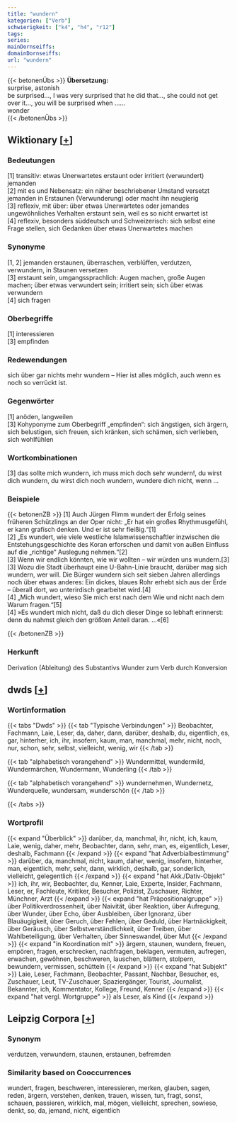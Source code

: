 ```yaml
---
title: "wundern"
kategorien: ["Verb"]
schwierigkeit: ["k4", "h4", "r12"]
tags:
series:
mainDornseiffs:
domainDornseiffs:
url: "wundern"
---
```


{{< betonenÜbs >}}
**Übersetzung:**  
surprise, astonish  
be surprised..., I was very surprised that he did that..., she could not get over it..., you will be surprised when …...  
wonder  
{{< /betonenÜbs >}}

## Wiktionary [[+](https://de.wiktionary.org/wiki/wundern)]

### Bedeutungen
[1] transitiv: etwas Unerwartetes erstaunt oder irritiert (verwundert) jemanden  
[2] mit es und Nebensatz: ein näher beschriebener Umstand versetzt jemanden in Erstaunen (Verwunderung) oder macht ihn neugierig  
[3] reflexiv, mit über: über etwas Unerwartetes oder jemandes ungewöhnliches Verhalten erstaunt sein, weil es so nicht erwartet ist  
[4] reflexiv, besonders süddeutsch und Schweizerisch: sich selbst eine Frage stellen, sich Gedanken über etwas Unerwartetes machen  

### Synonyme
[1, 2] jemanden erstaunen, überraschen, verblüffen, verdutzen, verwundern, in Staunen versetzen  
[3] erstaunt sein, umgangssprachlich: Augen machen, große Augen machen; über etwas verwundert sein; irritiert sein; sich über etwas verwundern  
[4] sich fragen  

### Oberbegriffe
[1] interessieren  
[3] empfinden  

### Redewendungen
sich über gar nichts mehr wundern – Hier ist alles möglich, auch wenn es noch so verrückt ist.  

### Gegenwörter
[1] anöden, langweilen  
[3] Kohyponyme zum Oberbegriff „empfinden“: sich ängstigen, sich ärgern, sich belustigen, sich freuen, sich kränken, sich schämen, sich verlieben, sich wohlfühlen  

### Wortkombinationen
[3] das sollte mich wundern, ich muss mich doch sehr wundern!, du wirst dich wundern, du wirst dich noch wundern, wundere dich nicht, wenn …  

### Beispiele
{{< betonenZB >}}
[1] Auch Jürgen Flimm wundert der Erfolg seines früheren Schützlings an der Oper nicht: „Er hat ein großes Rhythmusgefühl, er kann grafisch denken. Und er ist sehr fleißig.“[1]  
[2] „Es wundert, wie viele westliche Islamwissenschaftler inzwischen die Entstehungsgeschichte des Koran erforschen und damit von außen Einfluss auf die „richtige“ Auslegung nehmen.“[2]  
[3] Wenn wir endlich könnten, wie wir wollten – wir würden uns wundern.[3]  
[3] Wozu die Stadt überhaupt eine U-Bahn-Linie braucht, darüber mag sich wundern, wer will. Die Bürger wundern sich seit sieben Jahren allerdings noch über etwas anderes: Ein dickes, blaues Rohr erhebt sich aus der Erde – überall dort, wo unterirdisch gearbeitet wird.[4]  
[4] „Mich wundert, wieso Sie mich erst nach dem Wie und nicht nach dem Warum fragen.“[5]  
[4] »Es wundert mich nicht, daß du dich dieser Dinge so lebhaft erinnerst: denn du nahmst gleich den größten Anteil daran. …«[6]  

{{< /betonenZB >}}
### Herkunft
Derivation (Ableitung) des Substantivs Wunder zum Verb durch Konversion  



## dwds [[+](https://www.dwds.de/wb/wundern)]

### Wortinformation
{{< tabs "Dwds" >}}
{{< tab "Typische Verbindungen" >}}
Beobachter, Fachmann, Laie, Leser, da, daher, dann, darüber, deshalb, du, eigentlich, es, gar, hinterher, ich, ihr, insofern, kaum, man, manchmal, mehr, nicht, noch, nur, schon, sehr, selbst, vielleicht, wenig, wir
{{< /tab >}}

{{< tab "alphabetisch vorangehend" >}}
Wundermittel, wundermild, Wundermärchen, Wundermann, Wunderling
{{< /tab >}}

{{< tab "alphabetisch vorangehend" >}}
wundernehmen, Wundernetz, Wunderquelle, wundersam, wunderschön
{{< /tab >}}

{{< /tabs >}}

### Wortprofil
{{< expand "Überblick" >}} darüber, da, manchmal, ihr, nicht, ich, kaum, Laie, wenig, daher, mehr, Beobachter, dann, sehr, man, es, eigentlich, Leser, deshalb, Fachmann {{< /expand >}}
{{< expand "hat Adverbialbestimmung" >}} darüber, da, manchmal, nicht, kaum, daher, wenig, insofern, hinterher, man, eigentlich, mehr, sehr, dann, wirklich, deshalb, gar, sonderlich, vielleicht, gelegentlich {{< /expand >}}
{{< expand "hat Akk./Dativ-Objekt" >}} ich, ihr, wir, Beobachter, du, Kenner, Laie, Experte, Insider, Fachmann, Leser, er, Fachleute, Kritiker, Besucher, Polizist, Zuschauer, Richter, Münchner, Arzt {{< /expand >}}
{{< expand "hat Präpositionalgruppe" >}} über Politikverdrossenheit, über Naivität, über Reaktion, über Aufregung, über Wunder, über Echo, über Ausbleiben, über Ignoranz, über Blauäugigkeit, über Geruch, über Fehlen, über Geduld, über Hartnäckigkeit, über Geräusch, über Selbstverständlichkeit, über Treiben, über Wahlbeteiligung, über Verhalten, über Sinneswandel, über Mut {{< /expand >}}
{{< expand "in Koordination mit" >}} ärgern, staunen, wundern, freuen, empören, fragen, erschrecken, nachfragen, beklagen, vermuten, aufregen, erwachen, gewöhnen, beschweren, lauschen, blättern, stolpern, bewundern, vermissen, schütteln {{< /expand >}}
{{< expand "hat Subjekt" >}} Laie, Leser, Fachmann, Beobachter, Passant, Nachbar, Besucher, es, Zuschauer, Leut, TV-Zuschauer, Spaziergänger, Tourist, Journalist, Bekannter, ich, Kommentator, Kollege, Freund, Kenner {{< /expand >}}
{{< expand "hat vergl. Wortgruppe" >}} als Leser, als Kind {{< /expand >}}

## Leipzig Corpora [[+](https://corpora.uni-leipzig.de/en/res?word=wundern&corpusId=deu_newscrawl-public_2018)]


### Synonym
verdutzen, verwundern, staunen, erstaunen, befremden


### Similarity based on Cooccurrences
wundert, fragen, beschweren, interessieren, merken, glauben, sagen, reden, ärgern, verstehen, denken, trauen, wissen, tun, fragt, sonst, schauen, passieren, wirklich, mal, mögen, vielleicht, sprechen, sowieso, denkt, so, da, jemand, nicht, eigentlich

